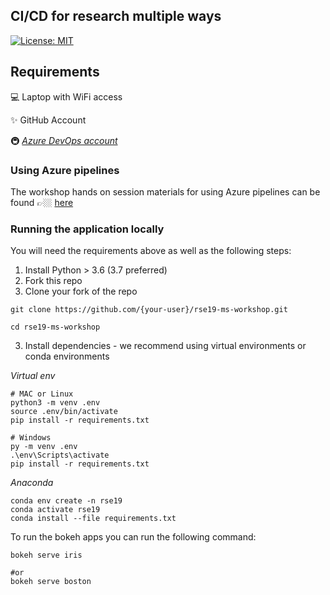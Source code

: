 ## CI/CD for research multiple ways
[![License: MIT](https://img.shields.io/badge/License-MIT-c886e5.svg)](https://opensource.org/licenses/MIT)

## Requirements

💻 Laptop with WiFi access

✨ GitHub Account

🚇 _[Azure DevOps account](https://azure.microsoft.com/services/devops/?WT.mc_id=rse19-github-taallard)_

### Using Azure pipelines
The workshop hands on session materials for using Azure pipelines can be found 👉🏼 [here](./az-pipeline-vm.md)

### Running the application locally

You will need the requirements above as well as the following steps:

1. Install Python > 3.6 (3.7 preferred)
2. Fork this repo 
3. Clone your fork of the repo
```
git clone https://github.com/{your-user}/rse19-ms-workshop.git

cd rse19-ms-workshop
```
3. Install dependencies - we recommend using virtual environments or conda environments

_Virtual env_
```
# MAC or Linux 
python3 -m venv .env
source .env/bin/activate
pip install -r requirements.txt
```

```
# Windows
py -m venv .env
.\env\Scripts\activate
pip install -r requirements.txt
```

_Anaconda_
```
conda env create -n rse19
conda activate rse19
conda install --file requirements.txt
```

To run the bokeh apps you can run the following command:

```
bokeh serve iris

#or
bokeh serve boston
```